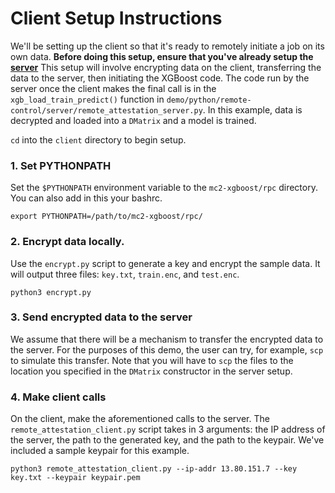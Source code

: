 # Client Setup Instructions
We'll be setting up the client so that it's ready to remotely initiate a job on its own data. **Before doing this setup, ensure that you've already setup the [server](../server)**
This setup will involve encrypting data on the client, transferring the data to the server, then initiating the XGBoost code. The code run by the server once the client makes the final call is in the `xgb_load_train_predict()` function in `demo/python/remote-control/server/remote_attestation_server.py`. In this example, data is decrypted and loaded into a `DMatrix` and a model is trained.

`cd` into the `client` directory to begin setup.

### 1. Set PYTHONPATH
Set the `$PYTHONPATH` environment variable to the `mc2-xgboost/rpc` directory. You can also add in this your bashrc.

`export PYTHONPATH=/path/to/mc2-xgboost/rpc/`

### 2. Encrypt data locally.

Use the `encrypt.py` script to generate a key and encrypt the sample data. It will output three files: `key.txt`, `train.enc`, and `test.enc`. 

```
python3 encrypt.py
```

### 3. Send encrypted data to the server

We assume that there will be a mechanism to transfer the encrypted data to the server. For the purposes of this demo, the user can try, for example, `scp` to simulate this transfer. Note that you will have to `scp` the files to the location you specified in the `DMatrix` constructor in the server setup.

### 4. Make client calls

On the client, make the aforementioned calls to the server. 
The `remote_attestation_client.py` script takes in 3 arguments: the IP address of the server, the path to the generated key, and the path to the keypair. We've included a sample keypair for this example.

```
python3 remote_attestation_client.py --ip-addr 13.80.151.7 --key key.txt --keypair keypair.pem
```


